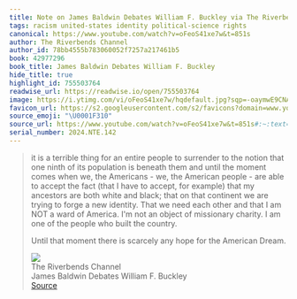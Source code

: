 ```yaml
---
title: Note on James Baldwin Debates William F. Buckley via The Riverbends Channel
tags: racism united-states identity political-science rights
canonical: https://www.youtube.com/watch?v=oFeoS41xe7w&t=851s
author: The Riverbends Channel
author_id: 78bb4555b783060052f7257a217461b5
book: 42977296
book_title: James Baldwin Debates William F. Buckley
hide_title: true
highlight_id: 755503764
readwise_url: https://readwise.io/open/755503764
image: https://i.ytimg.com/vi/oFeoS41xe7w/hqdefault.jpg?sqp=-oaymwE9CNACELwBSFryq4qpAy8IARUAAAAAGAElAADIQj0AgKJDeAHwAQH4Af4EgALgA4oCDAgAEAEYYiBiKGIwDw==&rs=AOn4CLC8xPAylUirgMXipThGVMCJmtH4Pg
favicon_url: https://s2.googleusercontent.com/s2/favicons?domain=www.youtube.com
source_emoji: "\U0001F310"
source_url: https://www.youtube.com/watch?v=oFeoS41xe7w&t=851s#:~:text=it%20is%20a,the%20American%20Dream.
serial_number: 2024.NTE.142
---
```

> it is a terrible thing for an entire people to surrender to the notion that one ninth of its population is beneath them and until the moment comes when we, the Americans - we, the American people - are able to accept the fact (that I have to accept, for example) that my ancestors are both white and black; that on that continent we are trying to forge a new identity. That we need each other and that I am NOT a ward of America. I'm not an object of missionary charity. I am one of the people who built the country.
> 
> Until that moment there is scarcely any hope for the American Dream.
> <div class="quoteback-footer"><div class="quoteback-avatar"><img class="mini-favicon" src="https://s2.googleusercontent.com/s2/favicons?domain=www.youtube.com"></div><div class="quoteback-metadata"><div class="metadata-inner"><span style="display:none">FROM:</span><div aria-label="The Riverbends Channel" class="quoteback-author"> The Riverbends Channel</div><div aria-label="James Baldwin Debates William F. Buckley" class="quoteback-title"> James Baldwin Debates William F. Buckley</div></div></div><div class="quoteback-backlink"><a target="_blank" aria-label="go to the full text of this quotation" rel="noopener" href="https://www.youtube.com/watch?v=oFeoS41xe7w&t=851s#:~:text=it%20is%20a,the%20American%20Dream." class="quoteback-arrow"> Source</a></div></div>